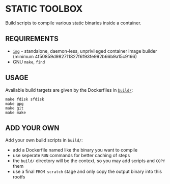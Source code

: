 # STATIC TOOLBOX

Build scripts to compile various static binaries inside a container.

## REQUIREMENTS

* [`img`](https://github.com/genuinetools/img/) - standalone, daemon-less,
  unprivileged container image builder (minimum 4f50859d982711827f6f93fe992b66b9a15c9166)
* GNU `make`, `find`

## USAGE

Available build targets are given by the Dockerfiles in [`build/`](build/):

    make fdisk sfdisk
    make gpg
    make git
    make make

## ADD YOUR OWN

Add your own build scripts in `build/`:

- add a Dockerfile named like the binary you want to compile
- use seperate `RUN` commands for better caching of steps
- the `build/` directory will be the context, so you may add scripts and `COPY` them
- use a final `FROM scratch` stage and only copy the output binary into this rootfs
